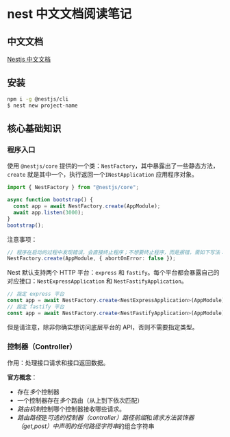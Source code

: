 # nest 中文文档阅读笔记

## 中文文档

[Nestjs 中文文档](http://nestjs.inode.club/)

## 安装

```bash
npm i -g @nestjs/cli
$ nest new project-name
```

## 核心基础知识

### 程序入口

使用 `@nestjs/core` 提供的一个类：`NestFactory`，其中暴露出了一些静态方法，`create` 就是其中一个，执行返回一个`INestApplication` 应用程序对象。

```ts
import { NestFactory } from "@nestjs/core";

async function bootstrap() {
  const app = await NestFactory.create(AppModule);
  await app.listen(3000);
}
bootstrap();
```

注意事项：

```ts
// 程序在启动的过程中发现错误，会直接终止程序；不想要终止程序，而是报错，需如下写法：
NestFactory.create(AppModule, { abortOnError: false });
```

Nest 默认支持两个 HTTP 平台：`express` 和 `fastify`。每个平台都会暴露自己的对应接口：`NestExpressApplication` 和 `NestFastifyApplication`。

```ts
// 指定 express 平台
const app = await NestFactory.create<NestExpressApplication>(AppModule);
// 指定 fastify 平台
const app = await NestFactory.create<NestFastifyApplication>(AppModule);
```

但是请注意，除非你确实想访问底层平台的 API，否则不需要指定类型。

### 控制器（Controller）

作用：处理接口请求和接口返回数据。

**官方概念**：

- 存在*多*个控制器
- 一个控制器存在*多*个路由（从上到下依次匹配）
- *路由机制*控制哪个控制器接收哪些请求。
- *路由路径*是*可选的控制器（controller）路径前缀*和*请求方法装饰器（get,post）中声明的任何路径字符串*的组合字符串
